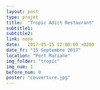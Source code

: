 ```yaml
---
layout: post
type: projet
title:  "Tropic Adict Restaurant"
subtitle1:
subtitle2:
link: none
date:   2017-05-15 12:00:00 +0200
date_fr: "15 Septembre 2017"
location: "Port Mariane"
img_folder: "tropic"
img_num: 1
before_num: 0
poster: "couverture.jpg"
---
```

